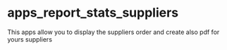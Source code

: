 # apps_report_stats_suppliers
This apps allow you to display the suppliers order and create also pdf for yours suppliers
